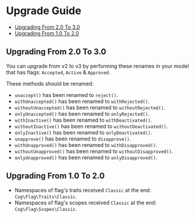 # Upgrade Guide

- [Upgrading From 2.0 To 3.0](#upgrading-from-20-to-30)
- [Upgrading From 1.0 To 2.0](#upgrading-from-10-to-20)

## Upgrading From 2.0 To 3.0

You can upgrade from v2 to v3 by performing these renames in your model that has flags: `Accepted`, `Active` & `Approved`.

These methods should be renamed:

- `unaccept()` has been renamed to `reject()`.
- `withUnaccepted()` has been renamed to `withRejected()`.
- `withoutUnaccepted()` has been renamed to `withoutRejected()`.
- `onlyUnaccepted()` has been renamed to `onlyRejected()`.
- `withInactive()` has been renamed to `withDeactivated()`.
- `withoutInactive()` has been renamed to `withoutDeactivated()`.
- `onlyInactive()` has been renamed to `onlyDeactivated()`.
- `unapprove()` has been renamed to `disapprove()`.
- `withUnapproved()` has been renamed to `withDisapproved()`.
- `withoutUnapproved()` has been renamed to `withoutDisapproved()`.
- `onlyUnapproved()` has been renamed to `onlyDisapproved()`.

## Upgrading From 1.0 To 2.0

- Namespaces of flag's traits received `Classic` at the end: `Cog\Flag\Traits\Classic`.
- Namespaces of flag's scopes received `Classic` at the end: `Cog\Flag\Scopes\Classic`.
